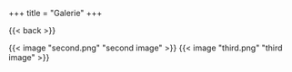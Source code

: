 +++
title = "Galerie"
+++

{{< back >}}

{{< image "second.png" "second image" >}}
{{< image "third.png" "third image" >}}
